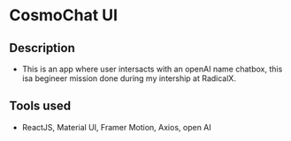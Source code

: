 # CosmoChat UI

## Description 

* This is an app where user intersacts with an openAI name chatbox, this isa begineer mission done during my intership at RadicalX.

## Tools used

* ReactJS, Material UI, Framer Motion, Axios, open AI
